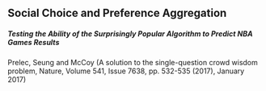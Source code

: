 ## Social Choice and Preference Aggregation
##### Testing the Ability of the Surprisingly Popular Algorithm to Predict NBA Games Results
Prelec, Seung and McCoy (A solution to the single-question crowd wisdom problem, Nature, Volume 541, Issue 7638, pp. 532-535 (2017), January 2017)

